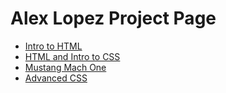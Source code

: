 # Alex Lopez Project Page 
<ul>
    <li><a href="intro_to_html/index.html" target="_blank">Intro to HTML</a></li>
    <li><a href="HTML5_intro_to_css/index.html" target="_blank">HTML and Intro to CSS</a></li>
    <li><a href="Mustang_Mach_One_Project/index.html" target="_blank">Mustang Mach One</a></li>
    <li><a href="adv_css" target="_blank"> Advanced CSS</a></li>
    <li<a>
</ul>
